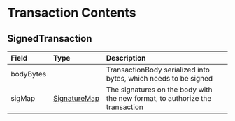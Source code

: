 # Transaction Contents

## SignedTransaction

| Field | Type | Description |
| :--- | :--- | :--- |
| bodyBytes |  | TransactionBody serialized into bytes, which needs to be signed |
| sigMap | [SignatureMap](https://github.com/hashgraph/hedera-protobuf/tree/hedera-protobuf-java-api-0.9.0-alpha5#SignatureMap) | The signatures on the body with the new format, to authorize the transaction |


